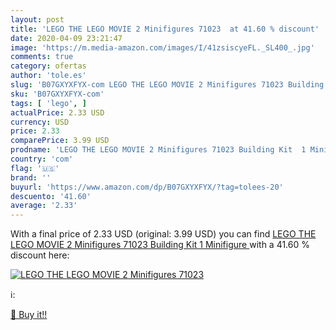 ```yaml
---
layout: post
title: 'LEGO THE LEGO MOVIE 2 Minifigures 71023  at 41.60 % discount'
date: 2020-04-09 23:21:47
image: 'https://m.media-amazon.com/images/I/41zsiscyeFL._SL400_.jpg'
comments: true
category: ofertas
author: 'tole.es'
slug: 'B07GXYXFYX-com LEGO THE LEGO MOVIE 2 Minifigures 71023 Building Kit 1...'
sku: 'B07GXYXFYX-com'
tags: [ 'lego', ]
actualPrice: 2.33 USD
currency: USD
price: 2.33
comparePrice: 3.99 USD
prodname: 'LEGO THE LEGO MOVIE 2 Minifigures 71023 Building Kit  1 Minifigure '
country: 'com'
flag: '🇺🇸'
brand: ''
buyurl: 'https://www.amazon.com/dp/B07GXYXFYX/?tag=tolees-20'
descuento: '41.60'
average: '2.33'
---
```


With a final price of 2.33 USD (original: 3.99 USD) you can find [LEGO THE LEGO MOVIE 2 Minifigures 71023 Building Kit  1 Minifigure ](https://www.amazon.com/dp/B07GXYXFYX/?tag=tolees-20) with a  41.60 % discount here:

[![LEGO THE LEGO MOVIE 2 Minifigures 71023 ](https://m.media-amazon.com/images/I/41zsiscyeFL._SL400_.jpg)](https://www.amazon.com/dp/B07GXYXFYX/?tag=tolees-20)

ℹ️:


[🛒 Buy it!!](https://www.amazon.com/dp/B07GXYXFYX/?tag=tolees-20)
